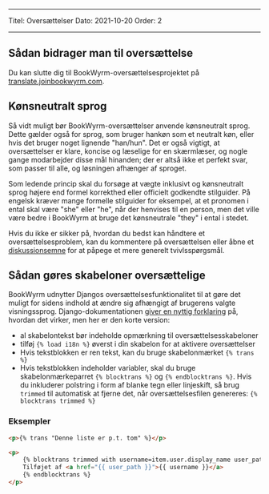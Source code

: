 - - -
Titel: Oversættelser Dato: 2021-10-20 Order: 2
- - -

## Sådan bidrager man til oversættelse

Du kan slutte dig til BookWyrm-oversættelsesprojektet på [translate.joinbookwyrm.com](https://translate.joinbookwyrm.com/).

## Kønsneutralt sprog

Så vidt muligt bør BookWyrm-oversættelser anvende kønsneutralt sprog. Dette gælder også for sprog, som bruger hankøn som et neutralt køn, eller hvis det bruger noget lignende "han/hun". Det er også vigtigt, at oversættelser er klare, koncise og læselige for en skærmlæser, og nogle gange modarbejder disse mål hinanden; der er altså ikke et perfekt svar, som passer til alle, og løsningen afhænger af sproget.

Som ledende princip skal du forsøge at vægte inklusivt og kønsneutralt sprog højere end formel korrekthed eller officielt godkendte stilguider. På engelsk kræver mange formelle stilguider for eksempel, at et pronomen i ental skal være "she" eller "he", når der henvises til en person, men det ville være bedre i BookWyrm at bruge det kønsneutrale "they" i ental i stedet.

Hvis du ikke er sikker på, hvordan du bedst kan håndtere et oversættelsesproblem, kan du kommentere på oversættelsen eller åbne et [diskussionsemne](https://translate.joinbookwyrm.com/project/bookwyrm/discussions) for at påpege et mere generelt tvivlsspørgsmål.

## Sådan gøres skabeloner oversættelige

BookWyrm udnytter Djangos oversættelsesfunktionalitet til at gøre det muligt for sidens indhold at ændre sig afhængigt af brugerens valgte visningssprog. Django-dokumentationen [giver en nyttig forklaring](https://docs.djangoproject.com/en/3.2/topics/i18n/translation/#internationalization-in-template-code) på, hvordan det virker, men her er den korte version:

* al skabelontekst bør indeholde opmærkning til oversættelsesskabeloner
* tilføj `{% load i18n %}` øverst i din skabelon for at aktivere oversættelser
* Hvis tekstblokken er ren tekst, kan du bruge skabelonmærket `{% trans %}`
* Hvis tekstblokken indeholder variabler, skal du bruge skabelonmærkeparret `{% blocktrans %}` og `{% endblocktrans %}`. Hvis du inkluderer polstring i form af blanke tegn eller linjeskift, så brug `trimmed` til automatisk at fjerne det, når oversættelsesfilen genereres: `{% blocktrans trimmed %}`

### Eksempler

```html
<p>{% trans "Denne liste er p.t. tom" %}</p>

<p>
    {% blocktrans trimmed with username=item.user.display_name user_path=item.user.local_path %}
    Tilføjet af <a href="{{ user_path }}">{{ username }}</a>
    {% endblocktrans %}
</p>
```
